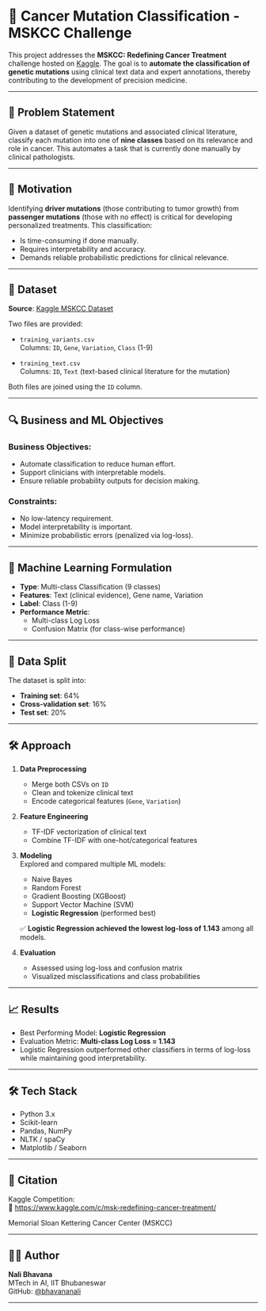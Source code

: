 # 🧬 Cancer Mutation Classification - MSKCC Challenge

This project addresses the **MSKCC: Redefining Cancer Treatment** challenge hosted on [Kaggle](https://www.kaggle.com/c/msk-redefining-cancer-treatment/). The goal is to **automate the classification of genetic mutations** using clinical text data and expert annotations, thereby contributing to the development of precision medicine.

---

## 🏥 Problem Statement

Given a dataset of genetic mutations and associated clinical literature, classify each mutation into one of **nine classes** based on its relevance and role in cancer. This automates a task that is currently done manually by clinical pathologists.

---

## 🧠 Motivation

Identifying **driver mutations** (those contributing to tumor growth) from **passenger mutations** (those with no effect) is critical for developing personalized treatments. This classification:
- Is time-consuming if done manually.
- Requires interpretability and accuracy.
- Demands reliable probabilistic predictions for clinical relevance.

---

## 📂 Dataset

**Source**: [Kaggle MSKCC Dataset](https://www.kaggle.com/c/msk-redefining-cancer-treatment/data)

Two files are provided:

- `training_variants.csv`  
  Columns: `ID`, `Gene`, `Variation`, `Class` (1-9)

- `training_text.csv`  
  Columns: `ID`, `Text` (text-based clinical literature for the mutation)

Both files are joined using the `ID` column.

---

## 🔍 Business and ML Objectives

### Business Objectives:
- Automate classification to reduce human effort.
- Support clinicians with interpretable models.
- Ensure reliable probability outputs for decision making.

### Constraints:
- No low-latency requirement.
- Model interpretability is important.
- Minimize probabilistic errors (penalized via log-loss).

---

## 🤖 Machine Learning Formulation

- **Type**: Multi-class Classification (9 classes)
- **Features**: Text (clinical evidence), Gene name, Variation
- **Label**: Class (1-9)
- **Performance Metric**:
  - Multi-class Log Loss
  - Confusion Matrix (for class-wise performance)

---

## 🧪 Data Split

The dataset is split into:
- **Training set**: 64%
- **Cross-validation set**: 16%
- **Test set**: 20%

---

## 🛠️ Approach

1. **Data Preprocessing**  
   - Merge both CSVs on `ID`
   - Clean and tokenize clinical text
   - Encode categorical features (`Gene`, `Variation`)

2. **Feature Engineering**  
   - TF-IDF vectorization of clinical text
   - Combine TF-IDF with one-hot/categorical features

3. **Modeling**  
   Explored and compared multiple ML models:
   - Naive Bayes
   - Random Forest
   - Gradient Boosting (XGBoost)
   - Support Vector Machine (SVM)
   - **Logistic Regression** (performed best)

   ✅ **Logistic Regression achieved the lowest log-loss of 1.143** among all models.

4. **Evaluation**  
   - Assessed using log-loss and confusion matrix
   - Visualized misclassifications and class probabilities

---

## 📈 Results

- Best Performing Model: **Logistic Regression**
- Evaluation Metric: **Multi-class Log Loss = 1.143**
- Logistic Regression outperformed other classifiers in terms of log-loss while maintaining good interpretability.

---

## 🛠 Tech Stack

- Python 3.x
- Scikit-learn
- Pandas, NumPy
- NLTK / spaCy
- Matplotlib / Seaborn

---

## 🧾 Citation

Kaggle Competition:  
📎 https://www.kaggle.com/c/msk-redefining-cancer-treatment/

Memorial Sloan Kettering Cancer Center (MSKCC)

---

## 🙋‍♀️ Author

**Nali Bhavana**  
MTech in AI, IIT Bhubaneswar  
GitHub: [@bhavananali](https://github.com/bhavananali)

---

